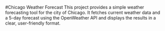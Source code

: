 #Chicago Weather Forecast
This project provides a simple weather forecasting tool for the city of Chicago. It fetches current weather data and a 5-day forecast using the OpenWeather API and displays the results in a clear, user-friendly format.
